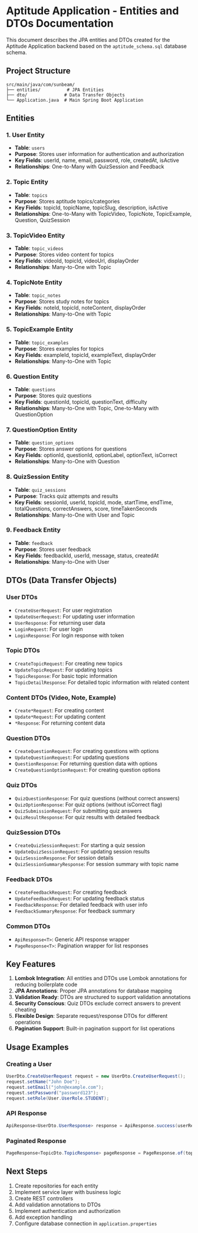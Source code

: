 # Aptitude Application - Entities and DTOs Documentation

This document describes the JPA entities and DTOs created for the Aptitude Application backend based on the `aptitude_schema.sql` database schema.

## Project Structure

```
src/main/java/com/sunbeam/
├── entities/          # JPA Entities
├── dto/              # Data Transfer Objects
└── Application.java  # Main Spring Boot Application
```

## Entities

### 1. User Entity
- **Table**: `users`
- **Purpose**: Stores user information for authentication and authorization
- **Key Fields**: userId, name, email, password, role, createdAt, isActive
- **Relationships**: One-to-Many with QuizSession and Feedback

### 2. Topic Entity
- **Table**: `topics`
- **Purpose**: Stores aptitude topics/categories
- **Key Fields**: topicId, topicName, topicSlug, description, isActive
- **Relationships**: One-to-Many with TopicVideo, TopicNote, TopicExample, Question, QuizSession

### 3. TopicVideo Entity
- **Table**: `topic_videos`
- **Purpose**: Stores video content for topics
- **Key Fields**: videoId, topicId, videoUrl, displayOrder
- **Relationships**: Many-to-One with Topic

### 4. TopicNote Entity
- **Table**: `topic_notes`
- **Purpose**: Stores study notes for topics
- **Key Fields**: noteId, topicId, noteContent, displayOrder
- **Relationships**: Many-to-One with Topic

### 5. TopicExample Entity
- **Table**: `topic_examples`
- **Purpose**: Stores examples for topics
- **Key Fields**: exampleId, topicId, exampleText, displayOrder
- **Relationships**: Many-to-One with Topic

### 6. Question Entity
- **Table**: `questions`
- **Purpose**: Stores quiz questions
- **Key Fields**: questionId, topicId, questionText, difficulty
- **Relationships**: Many-to-One with Topic, One-to-Many with QuestionOption

### 7. QuestionOption Entity
- **Table**: `question_options`
- **Purpose**: Stores answer options for questions
- **Key Fields**: optionId, questionId, optionLabel, optionText, isCorrect
- **Relationships**: Many-to-One with Question

### 8. QuizSession Entity
- **Table**: `quiz_sessions`
- **Purpose**: Tracks quiz attempts and results
- **Key Fields**: sessionId, userId, topicId, mode, startTime, endTime, totalQuestions, correctAnswers, score, timeTakenSeconds
- **Relationships**: Many-to-One with User and Topic

### 9. Feedback Entity
- **Table**: `feedback`
- **Purpose**: Stores user feedback
- **Key Fields**: feedbackId, userId, message, status, createdAt
- **Relationships**: Many-to-One with User

## DTOs (Data Transfer Objects)

### User DTOs
- `CreateUserRequest`: For user registration
- `UpdateUserRequest`: For updating user information
- `UserResponse`: For returning user data
- `LoginRequest`: For user login
- `LoginResponse`: For login response with token

### Topic DTOs
- `CreateTopicRequest`: For creating new topics
- `UpdateTopicRequest`: For updating topics
- `TopicResponse`: For basic topic information
- `TopicDetailResponse`: For detailed topic information with related content

### Content DTOs (Video, Note, Example)
- `Create*Request`: For creating content
- `Update*Request`: For updating content
- `*Response`: For returning content data

### Question DTOs
- `CreateQuestionRequest`: For creating questions with options
- `UpdateQuestionRequest`: For updating questions
- `QuestionResponse`: For returning question data with options
- `CreateQuestionOptionRequest`: For creating question options

### Quiz DTOs
- `QuizQuestionResponse`: For quiz questions (without correct answers)
- `QuizOptionResponse`: For quiz options (without isCorrect flag)
- `QuizSubmissionRequest`: For submitting quiz answers
- `QuizResultResponse`: For quiz results with detailed feedback

### QuizSession DTOs
- `CreateQuizSessionRequest`: For starting a quiz session
- `UpdateQuizSessionRequest`: For updating session results
- `QuizSessionResponse`: For session details
- `QuizSessionSummaryResponse`: For session summary with topic name

### Feedback DTOs
- `CreateFeedbackRequest`: For creating feedback
- `UpdateFeedbackRequest`: For updating feedback status
- `FeedbackResponse`: For detailed feedback with user info
- `FeedbackSummaryResponse`: For feedback summary

### Common DTOs
- `ApiResponse<T>`: Generic API response wrapper
- `PageResponse<T>`: Pagination wrapper for list responses

## Key Features

1. **Lombok Integration**: All entities and DTOs use Lombok annotations for reducing boilerplate code
2. **JPA Annotations**: Proper JPA annotations for database mapping
3. **Validation Ready**: DTOs are structured to support validation annotations
4. **Security Conscious**: Quiz DTOs exclude correct answers to prevent cheating
5. **Flexible Design**: Separate request/response DTOs for different operations
6. **Pagination Support**: Built-in pagination support for list operations

## Usage Examples

### Creating a User
```java
UserDto.CreateUserRequest request = new UserDto.CreateUserRequest();
request.setName("John Doe");
request.setEmail("john@example.com");
request.setPassword("password123");
request.setRole(User.UserRole.STUDENT);
```

### API Response
```java
ApiResponse<UserDto.UserResponse> response = ApiResponse.success(userResponse);
```

### Paginated Response
```java
PageResponse<TopicDto.TopicResponse> pageResponse = PageResponse.of(topics, 0, 10, totalElements);
```

## Next Steps

1. Create repositories for each entity
2. Implement service layer with business logic
3. Create REST controllers
4. Add validation annotations to DTOs
5. Implement authentication and authorization
6. Add exception handling
7. Configure database connection in `application.properties` 